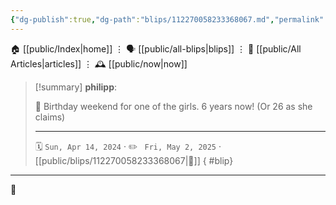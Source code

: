 ```yaml
---
{"dg-publish":true,"dg-path":"blips/112270058233368067.md","permalink":"/blips/112270058233368067/","title":"philipp on mastodon @ 2024-04-14"}
---
```



<div class="transclusion internal-embed is-loaded"><div class="markdown-embed">




🏠 [[public/Index\|home]]  ⋮ 🗣️ [[public/all-blips\|blips]] ⋮  📝 [[public/All Articles\|articles]]  ⋮ 🕰️ [[public/now\|now]]


</div></div>


> [!summary] **philipp**:
>
> 🎉 Birthday weekend for one of the girls. 6 years now! (Or 26 as she claims)
> - - -
>
> 🗓️ <code>Sun, Apr 14, 2024</code>  · ✏️ <code> Fri, May 2, 2025</code>  · [[public/blips/112270058233368067\|🔗]]
{ #blip}


- - -

 👾
